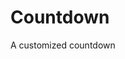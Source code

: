 # Countdown
A customized countdown


<!-- # About
A single page music player built using HTML CSS and Javascript. Features include Play, pause, next, previous, shuffle, un-shuffle, Volume up, volume down, Progress bar and progress bar seeking.

## Table of contents

  - [Screenshot](#screenshot)
  - [Links](#links)
- [My process](#my-process)
  - [Built with](#built-with)
  - [What I learned](#what-i-learned)
  - [Useful resources](#useful-resources)
- [Author](#author)
- [Acknowledgments](#acknowledgments)


### Screenshot

![Playing screenshot](./screenshots/Playing.png)
![Paused screenshot](./screenshots/Paused.png)
![Shuffled screenshot](./screenshots/Shuffled.png)
![Mobile screenshot](./screenshots/Mobile.png)


### Links

- Live Site URL: [Click here](https://kb-jr.github.io/Music-player/)

## My process

#### Interface:
- Build User interface using HTML5 and CSS custom properties.
- Import font type from Google fonts API
- Icons from Fontawesome.com


#### Features:
Create an array of objects, the objects are going to hold details of individual songs

##### Play/Pause

- Play: Create a function to play songs. When this function is called, the play Icon is replaced with a pause icon, the title is changed from play to pause and the play() method is executed on the "audio" element.

- Pause: Craete a function to pause songs. When this function is called, the pause Icon is replaced with a play icon, the title is changed from pause to play and the pause() method is executed on the "audio" element.

- A ternary (conditional) operator is used to determine which of the above function should be run when the button is clicked.


##### Load a song
- Create a function to dynamiccaly populate the elements on the page when called. This will be done by assigning values to the elements by using dot notation and string literals. The title and artist text will be populated with displayName and artist property from the object created in the songs array. The music source and image will be parsed in dynamically using string literals. The source directory, the title of the song/image and the extension of the song/image makes up the parameters of the string literal. The namings of the songs and images were made the same as the name property in the song object, so the name property will be parsed in as a variable.


##### Shuffle/Un-shuffle

- Shuffle: Create a function to shuffle songs. When this function is called, the shuffle icon changes, the title changes to Un-shuffle and randomize the objects in the array. Using the Math.random() method, get a random song object. The details of this song object will be loaded to the page using same method for loading a song in the section above. Then the loaded song will be played. This plays a random song from the list of songs

- Un-shuffle: Create a function to unshuffle the songs. This function sets the song to play to the first song in the array. When this function is called, the icon changes to a shuffle icon and the title changes to Shuffle. The index 0 song is selected, loaded and played with the same method as above.

- A ternary (conditional) operator is used to determine which of the above function should be run when the button is clicked.


##### Next and Previous songs for both Shuffled and unshuffled states

- Next Song when Un-shuffled: Create a global variable and set the value of that variable to 0. Create a function to select the song to play when the next button is clicked. Increment the value of the global variable by 1 any time the button is clicked. The data type of this variable is a number, this number will be used as the index of an object in the songs array. So when the load song function is called, it takes the songs array as an argument with the index in square brackets. A condition was set to ensure that when it gets to the end of the list (last index), the next song to be loaded will be the first song (index 0). Add an event listener to the next button to trigger the function when clicked.


- Previous Song when unshuffled: Similar steps with Next song, but instead of incrementing the value of the variable by 1, the value will be decremented by 1. A condition was set to ensure that when it is at the beginning of the list ( index 0), the next song to be loaded will be the last song. Add an event listener to the previous button to trigger the function when clicked.


- Next song when Shuffled: Create a function to load the song to be played when the next button is clicked in a Shuffled state. Create a global variable and store the index of the first song in the array of songs. Within the function, create another function to generate a random number not exceeding the number of objects in the array any time the function is called. Set the value of the created global variable to the random number. This variable sets the index of the song to be loaded from the songs array. Call the function to generate a random number, call the function to load the song with the songs array as parameter and the random number as the index then play song.

- Prev Song when shuffled: Same steps as above

- A ternary (conditional) operator is used to determine which of the above function should be run when the next or previous button is clicked.


##### Volume

Default Volume: Create a function to set the music volume using the volume property on the audio element The maximum volume is 1 while minimum volume is 0. The default volume was set to 0.4. Call the function so that when the page loads the volume is automatically set to 0.4

- Increase volume: Create a function to increase the volume of the audio file. Increment the volume property of the audio element by 0.1 anytime the function is called. The function will be called by a click event on the volume up (+) button.

- Decrease volume: Create a function to Decrease the volume of the audio file. Decrement the volume property of the audio element by 0.1 anytime the function is called. The function will be called by a click event on the volume down (-) button.


##### Progress Bar

- Create a function to update the progress of the song. To implement this, the width of progress will need to be expanding as the song plays. This function will take the "timeUpdate" event as input. If the song is playing, using Destructuring Assignment, assign the source element of the timeUpdate event to duration and current time variables. Divide the current time by the duration and multiply by 100 to get the percentage. Set the width styling property of the progress to the percentage, by doing this, as the song plays, the current time increases, so does the percentage and as a result the width also increases. 

- Update the text content of the duration element in minutes and seconds. Derive the minutes by dividing the duration by 60 and derive the value for seconds by getting the remainder when the duration is divided by 60. Update the text content of the duration element by passing in the derived values as string literals. Repeat same steps to update the current time, but instead of using the duration variable, use the current time variable. 


##### Set Progress
Create a function to set how much of the song has been played. Get the width of the progress bar element by using the clientWidth Property of the Progress Bar. The progress bar is referred to by using the "This" Keyword. Get the point that was clicked from the "offsetX" property of the "click" event. Store the duration of the song in a variable using a destructuring assignment, this acesses the Duration property in the audio file and automatically stores it as a variable with the same name (duration). The current progress is gotten by value of the position clicked by the value of the width of the progress bar then multiplying it by the duration of the song. This function is called when the "click" event fires on the progress bar and it takes the "click" event as input.



## What i learned
- Using Ternary Operators
- Using "This" keyword
- Working with objects and array methods
- Loading data through DOM Manipulation


### Built with

- HTML5 
- CSS custom properties
- Flexbox
- Javascript


### Useful resources

- [Using Ternary (conditional) Operators](https://developer.mozilla.org/en-US/docs/Web/JavaScript/Reference/Operators/Conditional_Operators).

- [Audio methods, events and Properties](https://www.w3schools.com/tags/ref_av_dom.asp) 

- [Destructuring assignment](https://developer.mozilla.org/en-US/docs/Web/JavaScript/Reference/Operators/Destructuring_assignment) 

- [Images](https://unsplash.com) 


- [Icons](https://fontawesome.com)

- [Loader](https://loading.io/) - Download custimisable loading animations 


## Author

- Github - [@Kb-Jr](https://github.com/Kb-Jr)
- Twitter - [@Joker__XL](https://www.twitter.com/Joker__XL)


## Acknowledgments 
- twitter.com/mynameisjacinto


